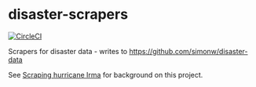 # disaster-scrapers

[![CircleCI](https://circleci.com/gh/simonw/disaster-scrapers.svg?style=svg)](https://circleci.com/gh/simonw/disaster-scrapers)

Scrapers for disaster data - writes to https://github.com/simonw/disaster-data

See [Scraping hurricane Irma](https://simonwillison.net/2017/Sep/10/scraping-irma/) for background on this project.
